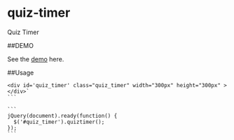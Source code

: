 # quiz-timer
Quiz Timer

##DEMO 

See the [demo](http://jsfiddle.net/Bl_praveen2004/r04bpe0q/) here.

##Usage

````
<div id='quiz_timer' class="quiz_timer" width="300px" height="300px" >
</div>`
```

```
jQuery(document).ready(function() { 
  $('#quiz_timer').quiztimer();
});
```
